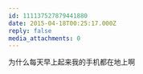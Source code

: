 ```yaml
---
id: 111137527879441880
date: 2015-04-18T00:25:17.000Z
reply: false
media_attachments: 0
---
```


为什么每天早上起来我的手机都在地上啊

